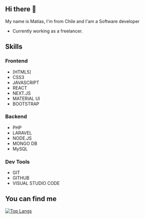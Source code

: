 ## Hi there 👋

My name is Matías, I'm from Chile and I'am a Software developer

* Currently working as a freelancer.

## Skills

### Frontend

* [HTML5]         
* CSS3
* JAVASCRIPT    
* REACT
* NEXT.JS       
* MATERIAL UI
* BOOTSTRAP

### Backend

* PHP           
* LARAVEL
* NODE.JS       
* MONGO DB
* MySQL

### Dev Tools

* GIT           
* GITHUB
* VISUAL STUDIO CODE

## You can find me

[![Top Langs](https://github-readme-stats.vercel.app/api/top-langs/?username=MatiMM91&langs_count=8&theme=radical)](https://github.com/MatiMM91/github-readme-stats)
